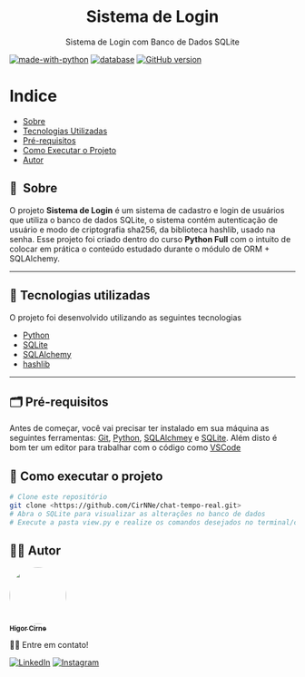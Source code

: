 <h1 align="center">Sistema de Login</h1>

<p align="center">Sistema de Login com Banco de Dados SQLite</p>

[![made-with-python](https://img.shields.io/badge/Made%20with-Python-1f425f.svg)](https://www.python.org/)
[![database](https://img.shields.io/badge/DB-SQLite-blue)](https://www.sqlite.org/index.html)
[![GitHub version](https://badge.fury.io/gh/Naereen%2FStrapDown.js.svg)](https://github.com/Naereen/StrapDown.js)

Indice
=================
 * [Sobre](#-sobre)
 * [Tecnologias Utilizadas](#-tecnologias-utilizadas)
 * [Pré-requisitos](#-pré-requisitos)
 * [Como Executar o Projeto](#-como-executar-o-projeto)
 * [Autor](#-autor)

## 🔖&nbsp; Sobre

O projeto **Sistema de Login** é um sistema de cadastro e login de usuários que utiliza o banco de dados SQLite, o sistema contém autenticação de usuário e modo de  criptografia sha256, da biblioteca hashlib, usado na senha. Esse projeto foi criado dentro do curso **Python Full** com o intuito de colocar em prática o conteúdo estudado durante o módulo de ORM + SQLAlchemy.

---

## 🚀 Tecnologias utilizadas

O projeto foi desenvolvido utilizando as seguintes tecnologias

- [Python](https://www.python.org/)
- [SQLite](https://www.sqlite.org/index.html)
- [SQLAlchemy](https://www.sqlalchemy.org/)
- [hashlib](https://docs.python.org/pt-br/3/library/hashlib.html)

---

## 🗂 Pré-requisitos

Antes de começar, você vai precisar ter instalado em sua máquina as seguintes ferramentas:
[Git](https://git-scm.com), [Python](https://www.python.org/downloads/), [SQLAlchmey](https://www.sqlalchemy.org/) e [SQLite](https://www.sqlite.org/index.html).
Além disto é bom ter um editor para trabalhar com o código como [VSCode](https://code.visualstudio.com/)

## 🎲 Como executar o projeto

```bash
# Clone este repositório
git clone <https://github.com/CirNNe/chat-tempo-real.git>
# Abra o SQLite para visualizar as alterações no banco de dados
# Execute a pasta view.py e realize os comandos desejados no terminal/cmd
```

## 👨‍💻 Autor

<a href="https://github.com/CirNNe">
 <img style="border-radius: 50%;" src="https://avatars.githubusercontent.com/u/98779843?s=400&u=0acf3d526d374b620501ea180d5c81c3ff998c42&v=4" width="100px;" alt=""/>
 <br />
 <sub><b>Higor Cirne</b></sub></a> <a href="https://github.com/CirNNe" title="GitHub"></a>

👋🏽 Entre em contato!

[![LinkedIn](https://img.shields.io/badge/linkedin-%230077B5.svg?style=for-the-badge&logo=linkedin&logoColor=white)](https://www.linkedin.com/in/higorcirne/)
[![Instagram](https://img.shields.io/badge/Instagram-%23E4405F.svg?style=for-the-badge&logo=Instagram&logoColor=white)](https://www.instagram.com/higordev_/)
